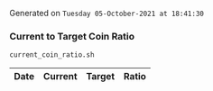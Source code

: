 Generated on `Tuesday 05-October-2021 at 18:41:30`

### Current to Target Coin Ratio
`current_coin_ratio.sh`

Date|Current|Target|Ratio
---|---|---|---
